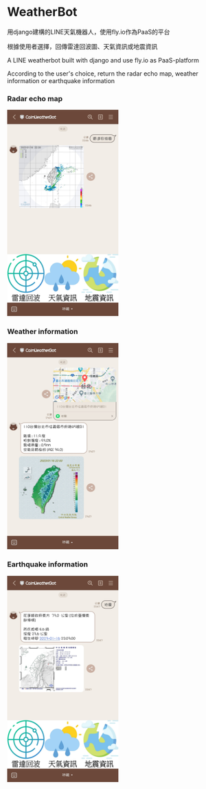 # WeatherBot
用django建構的LINE天氣機器人，使用fly.io作為PaaS的平台

根據使用者選擇，回傳雷達回波圖、天氣資訊或地震資訊

A LINE weatherbot built with django and use fly.io as PaaS-platform

According to the user's choice, return the radar echo map, weather information or earthquake information


### Radar echo map
<img src="https://github.com/Calmtea5209/WeatherBot/blob/master/image/Radar.jpg" width="259" height="480">

### Weather information
<img src="https://github.com/Calmtea5209/WeatherBot/blob/master/image/Weather.jpg" width="259" height="480">

### Earthquake information
<img src="https://github.com/Calmtea5209/WeatherBot/blob/master/image/Earthquake.jpg" width="259" height="480">
